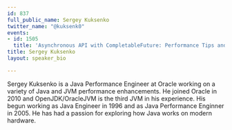 ```yaml
---
id: 837
full_public_name: Sergey Kuksenko
twitter_name: "@kuksenk0"
events:
- id: 1505
  title: 'Asynchronous API with CompletableFuture: Performance Tips and Tricks '
title: Sergey Kuksenko
layout: speaker_bio

---
```

Sergey Kuksenko is a Java Performance Engineer at Oracle working on a variety of Java and JVM performance enhancements. He joined Oracle in 2010 and OpenJDK/OracleJVM is the third JVM in his experience. His begun working as Java Engineer in 1996 and as Java Performance Enginner in 2005. He has had a passion for exploring how Java works on modern hardware. 